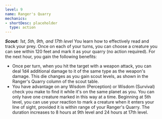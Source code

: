 ```yaml
---
level: 9
name: Ranger's Quarry
mechanics:
- shortDesc: placeholder
  type: action
---
```

_**Scout:** 1st, 5th, 9th, and 17th level_
You learn how to effectively read and track your prey. Once on each of your turns, you can choose a creature you can see within 120 feet and mark it as your quarry (no action required). For the next hour, you gain the following benefits:
- Once per turn, when you hit the target with a weapon attack, you can deal 1d4 additional damage to it of the same type as the weapon's damage. This die changes as you gain scout levels, as shown in the Ranger's Quarry column of the scout table.
- You have advantage on any Wisdom (Perception) or Wisdom (Survival) check you make to find it while it's on the same planet as you.
You can only have one creature marked in this way at a time. Beginning at 5th level, you can use your reaction to mark a creature when it enters your line of sight, provided it is within range of your Ranger's Quarry.
The duration increases to 8 hours at 9th level and 24 hours at 17th level.